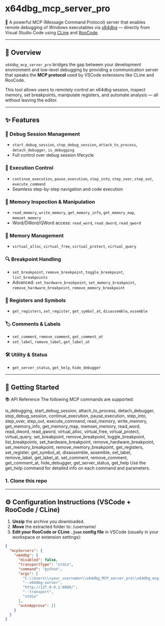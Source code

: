 # x64dbg_mcp_server_pro

🔧 A powerful MCP (Message Command Protocol) server that enables remote debugging of Windows executables via [x64dbg](https://x64dbg.com) — directly from Visual Studio Code using [CLine](https://marketplace.visualstudio.com/items?itemName=saoudrizwan.claude-dev) and [RooCode](https://marketplace.visualstudio.com/items?itemName=RooVeterinaryInc.roo-cline).

---

## 📌 Overview

`x64dbg_mcp_server_pro` bridges the gap between your development environment and low-level debugging by providing a communication server that speaks the **MCP protocol** used by VSCode extensions like CLine and RooCode.

This tool allows users to remotely control an x64dbg session, inspect memory, set breakpoints, manipulate registers, and automate analysis — all without leaving the editor.

---

## ✨ Features

### 🔄 Debug Session Management
- `start_debug_session`, `stop_debug_session`, `attach_to_process`, `detach_debugger`, `is_debugging`
- Full control over debug session lifecycle

### 🐞 Execution Control
- `continue_execution`, `pause_execution`, `step_into`, `step_over`, `step_out`, `execute_command`
- Seamless step-by-step navigation and code execution

### 💾 Memory Inspection & Manipulation
- `read_memory`, `write_memory`, `get_memory_info`, `get_memory_map`, `memset_memory`
- Word/DWord/QWord access: `read_word`, `read_dword`, `read_qword`

### 🧱 Memory Management
- `virtual_alloc`, `virtual_free`, `virtual_protect`, `virtual_query`

### 🔍 Breakpoint Handling
- `set_breakpoint`, `remove_breakpoint`, `toggle_breakpoint`, `list_breakpoints`
- Advanced: `set_hardware_breakpoint`, `set_memory_breakpoint`, `remove_hardware_breakpoint`, `remove_memory_breakpoint`

### 🧠 Registers and Symbols
- `get_registers`, `set_register`, `get_symbol_at`, `disassemble`, `assemble`

### 🏷 Comments & Labels
- `set_comment`, `remove_comment`, `get_comment_at`
- `set_label`, `remove_label`, `get_label_at`

### 🛠 Utility & Status
- `get_server_status`, `get_help`, `hide_debugger`

---

## 🚀 Getting Started

📚 API Reference
The following MCP commands are supported:

is_debugging, start_debug_session, attach_to_process, detach_debugger, stop_debug_session,
continue_execution, pause_execution, step_into, step_over, step_out, execute_command,
read_memory, write_memory, get_memory_info, get_memory_map, memset_memory,
read_word, read_dword, read_qword,
virtual_alloc, virtual_free, virtual_protect, virtual_query,
set_breakpoint, remove_breakpoint, toggle_breakpoint, list_breakpoints,
set_hardware_breakpoint, remove_hardware_breakpoint, set_memory_breakpoint, remove_memory_breakpoint,
get_registers, set_register, get_symbol_at, disassemble, assemble,
set_label, remove_label, get_label_at,
set_comment, remove_comment, get_comment_at,
hide_debugger, get_server_status, get_help
Use the get_help command for detailed info on each command and parameters.

### 1. Clone this repo
---

## ⚙️ Configuration Instructions (VSCode + RooCode / CLine)

1. **Unzip** the archive you downloaded.
2. **Move** the extracted folder to: /username/
3. **Edit your RooCode or CLine `.json` config file** in VSCode (usually in your workspace or extension settings):

```json
{
  "mcpServers": {
    "x64dbg": {
      "disabled": false,
      "transportType": "stdio",
      "command": "python",
      "args": [
        "C:\\Users\\<your_username>\\x64dbg_MCP_server_pro\\x64dbg_mcp_server_pro.py",
        "--x64dbg-server",
        "http://127.0.0.1:8888/",
        "--transport",
        "stdio"
      ],
      "autoApprove": []
    }
  }
}
